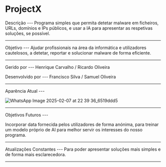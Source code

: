 # ProjectX

Descrição --- Programa simples que permita detetar malware em ficheiros, URLs, domínios e IPs públicos, e usar a IA para apresentar as respetivas soluções, se possível.

******

Objetivo --- Ajudar profissionais na área da informática e utilizadores cautelosos, a detetar, reportar e solucionar malware de forma eficiente.

******

Gerido por --- Henrique Carvalho / Ricardo Oliveira

Desenvolvido por --- Francisco Silva / Samuel Oliveira

******

Aparência Atual --- 

![WhatsApp Image 2025-02-07 at 22 39 36_6519ddd5](https://github.com/user-attachments/assets/0dae5371-a4b7-4984-82bc-ba63cd6202a8)

******

Objetivos Futuros --- 

Incorporar data fornecida pelos utilizadores de forma anónima, para treinar um modelo próprio de AI para melhor servir os interesses do nosso programa.

******

Atualizações Constantes --- Para poder apresentar soluções mais simples e de forma mais esclarecedora.

******
